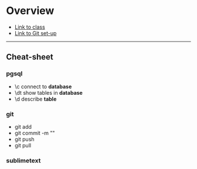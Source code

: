 # Overview

* [Link to class](https://www.udemy.com/course/postgresqlmasterclass/)
* [Link to Git set-up](https://www.youtube.com/watch?v=RGOj5yH7evk)

----------------------------------

## Cheat-sheet

### pgsql

* \c connect to **database**
* \dt show tables in **database**
* \d describe **table**

### git

* git add
* git commit -m ""
* git push
* git pull

### sublimetext

